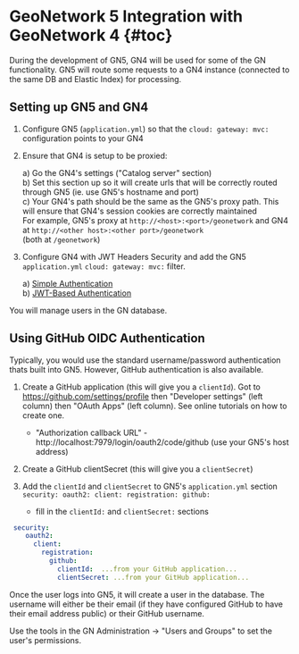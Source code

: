 # GeoNetwork 5 Integration with GeoNetwork 4 {#toc}

During the development of GN5, GN4 will be used for some of the GN functionality.  GN5 will route some
requests to a GN4 instance (connected to the same DB and Elastic Index) for processing.


## Setting up GN5 and GN4

1. Configure GN5 (`application.yml`) so that the `cloud: gateway: mvc:` configuration points to your GN4
2. Ensure that GN4 is setup to be proxied:

    a) Go the GN4's settings ("Catalog server" section) <br>
    b) Set this section up so it will create urls that will be correctly routed through GN5 (ie. use GN5's hostname and port)<br>
    c) Your GN4's path should be the same as the GN5's proxy path.  This will ensure that GN4's session cookies are correctly maintained<br>
       For example, GN5's proxy at `http://<host>:<port>/geonetwork` and GN4 at `http://<other host>:<other port>/geonetwork`<br>
       (both at `/geonetwork`)

3. Configure GN4 with JWT Headers Security and add the GN5 `application.yml` `cloud: gateway: mvc:` filter.

    a) [Simple Authentication](auth-json.md) <br>
    b) [JWT-Based Authentication](auth-jwt.md)

You will manage users in the GN database.

## Using GitHub OIDC Authentication

Typically, you would use the standard username/password authentication thats built into GN5.  However, GitHub authentication is also available.

1. Create a GitHub application (this will give you a `clientId`).  Got to https://github.com/settings/profile then "Developer settings" (left column) then "OAuth Apps" (left column).  See online tutorials on how to create one.
    * "Authorization callback URL" -  http://localhost:7979/login/oauth2/code/github (use your GN5's host address)
2. Create a GitHub clientSecret (this will give you a `clientSecret`)
3. Add the `clientId` and `clientSecret` to GN5's `application.yml` section `security: oauth2: client: registration: github:`

    * fill in the  `clientId:` and `clientSecret:` sections

```yml
 security:
    oauth2:
      client:
        registration:
          github:
            clientId:  ...from your GitHub application...
            clientSecret: ...from your GitHub application...
```

Once the user logs into GN5, it will create a user in the database.  The username will either be their email (if they have configured GitHub to have their email address public) or their GitHub username.

Use the tools in the GN Administration -> "Users and Groups" to set the user's permissions.
   



